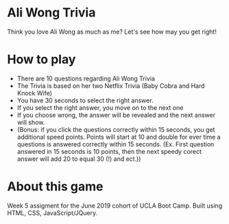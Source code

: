 # Ali Wong Trivia
Think you love Ali Wong as much as me? Let's see how may you get right!
# How to play
* There are 10 questions regarding Ali Wong Trivia
* The Trivia is based on her two Netflix Trivia (Baby Cobra and Hard Knock Wife)
* You have 30 seconds to select the right answer.
* If you select the right answer, you move on to the next one
* If you choose wrong, the answer will be revealed and the next answer will show.
* (Bonus: if you click the questions correctly within 15 seconds, you get additional speed points. Points will start at 10 and double for ever time a questions is answered correctly within 15 seconds. (Ex. First question answered in 15 seconds is 10 points, then the next speedy corect answer will add 20 to equal 30 (!) and ect.))
# About this game
Week 5 assigment for the June 2019 cohort of UCLA Boot Camp. Built using HTML, CSS, JavaScript/JQuery.
